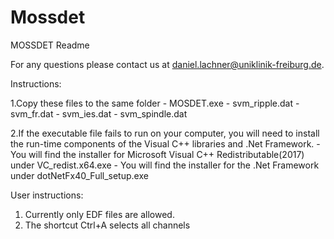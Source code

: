 # Mossdet
MOSSDET Readme

For any questions please contact us at daniel.lachner@uniklinik-freiburg.de.

Instructions:

1.Copy these files to the same folder
	- MOSDET.exe 
	- svm_ripple.dat
	- svm_fr.dat
	- svm_ies.dat
	- svm_spindle.dat

2.If the executable file fails to run on your computer, you will need to install the run-time components of the Visual C++ libraries and .Net Framework.
	- You will find the installer for Microsoft Visual C++ Redistributable(2017) under VC_redist.x64.exe
	- You will find the installer for the .Net Framework under dotNetFx40_Full_setup.exe

	


	
	
	
	
User instructions:

1. Currently only EDF files are allowed.
2. The shortcut Ctrl+A selects all channels
